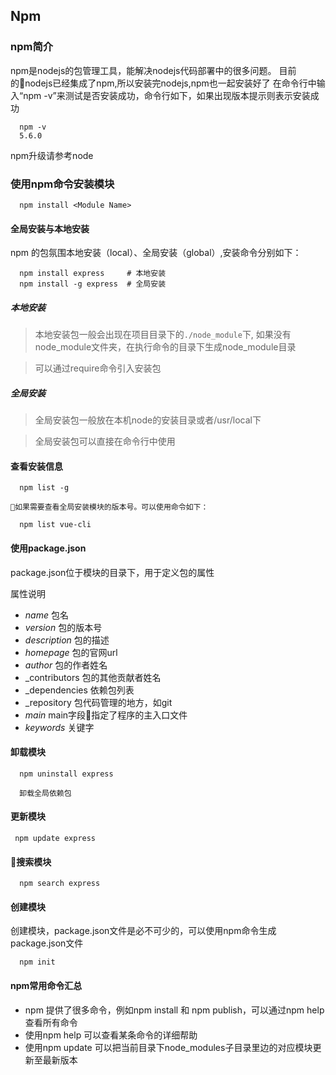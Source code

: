 ## Npm

### npm简介

npm是nodejs的包管理工具，能解决nodejs代码部署中的很多问题。
目前的nodejs已经集成了npm,所以安装完nodejs,npm也一起安装好了
在命令行中输入“npm -v”来测试是否安装成功，命令行如下，如果出现版本提示则表示安装成功

      npm -v
      5.6.0

npm升级请参考node

### 使用npm命令安装模块

      npm install <Module Name>

#### 全局安装与本地安装

npm 的包氛围本地安装（local）、全局安装（global）,安装命令分别如下：

      npm install express     # 本地安装
      npm install -g express  # 全局安装

##### 本地安装

> 本地安装包一般会出现在项目目录下的<code>./node_module</code>下, 如果没有node_module文件夹，在执行命令的目录下生成node_module目录

> 可以通过require命令引入安装包

##### 全局安装

> 全局安装包一般放在本机node的安装目录或者/usr/local下

> 全局安装包可以直接在命令行中使用

#### 查看安装信息

      npm list -g

    如果需要查看全局安装模块的版本号。可以使用命令如下：

      npm list vue-cli

#### 使用package.json

package.json位于模块的目录下，用于定义包的属性

属性说明

* _name_              包名
* _version_           包的版本号
* _description_       包的描述
* _homepage_          包的官网url
* _author_            包的作者姓名
* _contributors       包的其他贡献者姓名
* _dependencies       依赖包列表 
* _repository         包代码管理的地方，如git
* _main_              main字段指定了程序的主入口文件
* _keywords_          关键字


#### 卸载模块

      npm uninstall express

      卸载全局依赖包

#### 更新模块

     npm update express

#### 搜索模块
      
      npm search express

#### 创建模块

创建模块，package.json文件是必不可少的，可以使用npm命令生成package.json文件

      npm init


#### npm常用命令汇总

* npm 提供了很多命令，例如npm install 和 npm publish，可以通过npm help查看所有命令
* 使用npm help <command>可以查看某条命令的详细帮助
* 使用npm update <package>可以把当前目录下node_modules子目录里边的对应模块更新至最新版本
